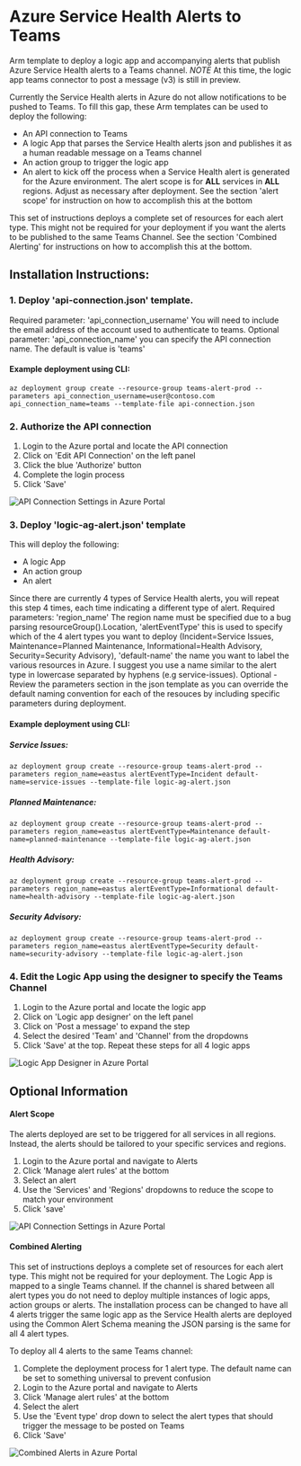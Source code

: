 # Azure Service Health Alerts to Teams
Arm template to deploy a logic app and accompanying alerts that publish Azure Service Health alerts to a Teams channel. 
*NOTE* At this time, the logic app teams connector to post a message (v3) is still in preview. 

Currently the Service Health alerts in Azure do not allow notifications to be pushed to Teams. To fill this gap, these Arm templates can be used to deploy the following:
* An API connection to Teams
* A logic App that parses the Service Health alerts json and publishes it as a human readable message on a Teams channel
* An action group to trigger the logic app
* An alert to kick off the process when a Service Health alert is generated for the Azure environment. The alert scope is for  __ALL__ services in __ALL__ regions. Adjust as necessary after deployment. See the section 'alert scope' for instruction on how to accomplish this at the bottom

This set of instructions deploys a complete set of resources for each alert type. This might not be required for your deployment if you want the alerts to be published to the same Teams Channel. See the section 'Combined Alerting' for instructions on how to accomplish this at the bottom. 

## Installation Instructions:
### 1. Deploy 'api-connection.json' template. 
Required parameter: 'api_connection_username' You will need to include the email address of the account used to authenticate to teams. Optional parameter: 'api_connection_name' you can specify the API connection name. The default is value is 'teams'

#### Example deployment using CLI: 
    az deployment group create --resource-group teams-alert-prod --parameters api_connection_username=user@contoso.com api_connection_name=teams --template-file api-connection.json


### 2. Authorize the API connection 
1. Login to the Azure portal and locate the API connection 
2. Click on 'Edit API Connection' on the left panel
3. Click the blue 'Authorize' button
4. Complete the login process
5. Click 'Save' 

![API Connection Settings in Azure Portal](https://github.com/mack73/azure-alerts-to-teams/blob/master/readme-images/api-connection-screenshot1.png)


### 3. Deploy 'logic-ag-alert.json' template
This will deploy the following:
* A logic App
* An action group
* An alert

Since there are currently 4 types of Service Health alerts, you will repeat this step 4 times, each time indicating a different type of alert. Required parameters: 'region_name' The region name must be specified due to a bug parsing resourceGroup().Location, 'alertEventType' this is used to specify which of the 4 alert types you want to deploy (Incident=Service Issues, Maintenance=Planned Maintenance, Informational=Health Advisory, Security=Security Advisory), 'default-name' the name you want to label the various resources in Azure. I suggest you use a name similar to the alert type in lowercase separated by hyphens (e.g service-issues). Optional - Review the parameters section in the json template as you can override the default naming convention for each of the resouces by including specific parameters during deployment. 

#### Example deployment using CLI: 
##### Service Issues: 
    az deployment group create --resource-group teams-alert-prod --parameters region_name=eastus alertEventType=Incident default-name=service-issues --template-file logic-ag-alert.json

##### Planned Maintenance: 
    az deployment group create --resource-group teams-alert-prod --parameters region_name=eastus alertEventType=Maintenance default-name=planned-maintenance --template-file logic-ag-alert.json

##### Health Advisory: 
    az deployment group create --resource-group teams-alert-prod --parameters region_name=eastus alertEventType=Informational default-name=health-advisory --template-file logic-ag-alert.json

##### Security Advisory: 
    az deployment group create --resource-group teams-alert-prod --parameters region_name=eastus alertEventType=Security default-name=security-advisory --template-file logic-ag-alert.json


### 4. Edit the Logic App using the designer to specify the Teams Channel 
1. Login to the Azure portal and locate the logic app
2. Click on 'Logic app designer' on the left panel
3. Click on 'Post a message' to expand the step 
4. Select the desired 'Team' and 'Channel' from the dropdowns
5. Click 'Save' at the top. Repeat these steps for all 4 logic apps

![Logic App Designer in Azure Portal](https://github.com/mack73/azure-alerts-to-teams/blob/master/readme-images/logicapp-designer-screenshot1.png)


## Optional Information

#### Alert Scope
The alerts deployed are set to be triggered for all services in all regions. Instead, the alerts should be tailored to your specific services and regions. 
1. Login to the Azure portal and navigate to Alerts
2. Click 'Manage alert rules' at the bottom
3. Select an alert
4. Use the 'Services' and 'Regions' dropdowns to reduce the scope to match your environment
5. Click 'save' 

![API Connection Settings in Azure Portal](https://github.com/mack73/azure-alerts-to-teams/blob/master/readme-images/alert-scope-screenshot1.png)

#### Combined Alerting
This set of instructions deploys a complete set of resources for each alert type. This might not be required for your deployment. The Logic App is mapped to a single Teams channel. If the channel is shared between all alert types you do not need to deploy multiple instances of logic apps, action groups or alerts. The installation process can be changed to have all 4 alerts trigger the same logic app as the Service Health alerts are deployed using the Common Alert Schema meaning the JSON parsing is the same for all 4 alert types. 
    
To deploy all 4 alerts to the same Teams channel:
1. Complete the deployment process for 1 alert type. The default name can be set to something universal to prevent confusion 
2. Login to the Azure portal and navigate to Alerts
3. Click 'Manage alert rules' at the bottom
4. Select the alert
5. Use the 'Event type' drop down to select the alert types that should trigger the message to be posted on Teams
6. Click 'Save'

![Combined Alerts in Azure Portal](https://github.com/mack73/azure-alerts-to-teams/blob/master/readme-images/alert-screenshot1.png)
